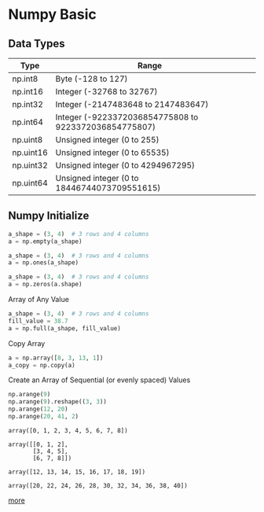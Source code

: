 # Numpy Basic 

## Data Types

|  Type |  Range |   |
|-----|-----|-----|
| np.int8  | Byte (-128 to 127) |   |
| np.int16 | Integer (-32768 to 32767) |   |
| np.int32 | Integer (-2147483648 to 2147483647) |   |
| np.int64 | Integer (-9223372036854775808 to 9223372036854775807) |   |
| np.uint8 | Unsigned integer (0 to 255) |   |
| np.uint16| Unsigned integer (0 to 65535) |   |
| np.uint32| Unsigned integer (0 to 4294967295) |   |
| np.uint64| Unsigned integer (0 to 18446744073709551615) |   |

## Numpy Initialize

```python
a_shape = (3, 4)  # 3 rows and 4 columns
a = np.empty(a_shape)
```

```python
a_shape = (3, 4)  # 3 rows and 4 columns
a = np.ones(a_shape)
```

```python
a_shape = (3, 4)  # 3 rows and 4 columns
a = np.zeros(a.shape)
```

Array of Any Value
```python
a_shape = (3, 4)  # 3 rows and 4 columns
fill_value = 38.7
a = np.full(a_shape, fill_value)
```

Copy Array
```python
a = np.array([8, 3, 13, 1])
a_copy = np.copy(a)
```

Create an Array of Sequential (or evenly spaced) Values
```python
np.arange(9)
np.arange(9).reshape((3, 3))
np.arange(12, 20)
np.arange(20, 41, 2)
```

```
array([0, 1, 2, 3, 4, 5, 6, 7, 8])

array([[0, 1, 2],
       [3, 4, 5],
       [6, 7, 8]])

array([12, 13, 14, 15, 16, 17, 18, 19])

array([20, 22, 24, 26, 28, 30, 32, 34, 36, 38, 40])
```
[more](https://opensourceoptions.com/blog/10-ways-to-initialize-a-numpy-array-how-to-create-numpy-arrays/)

